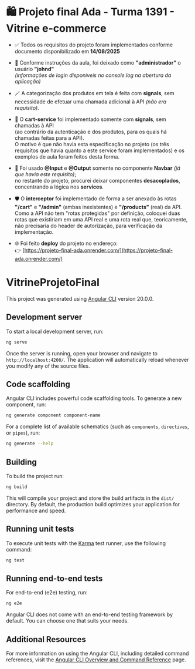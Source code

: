 # 🛍️ Projeto final Ada - Turma 1391 - Vitrine e-commerce

- ✅ Todos os requisitos do projeto foram implementados conforme documento disponibilizado em **14/08/2025**

- 👤 Conforme instruções da aula, foi deixado como **"administrador"** o usuário **"johnd"**  
  *(informações de login disponíveis no console.log na abertura da aplicação)*

- 🪄 A categorização dos produtos em tela é feita com **signals**, sem necessidade de efetuar uma chamada adicional à API *(não era requisito)*.

- 🛒 O **cart-service** foi implementado somente com **signals**, sem chamadas à API  
  (ao contrário da autenticação e dos produtos, para os quais há chamadas feitas para a API).  
  O motivo é que não havia esta especificação no projeto (os três requisitos que havia quanto a este service foram implementados) e os exemplos de aula foram feitos desta forma.

- 🔄 Foi usado **@Input** e **@Output** somente no componente **Navbar** *(já que havia este requisito)*;  
  no restante do projeto, procurei deixar componentes **desacoplados**, concentrando a lógica nos **services**.

- 🛡️ O **interceptor** foi implementado de forma a ser anexado às rotas **"/cart"** e **"/admin"** (ambas inexistentes) e **"/products"** (real) da API.  
  Como a API não tem "rotas protegidas" por definição, coloquei duas rotas que existiriam em uma API real e uma rota real que, teoricamente, não precisaria do header de autorização, para verificação da implementação.

- 🌐 Foi feito **deploy** do projeto no endereço:  
  👉 [https://projeto-final-ada.onrender.com/](https://projeto-final-ada.onrender.com/)





# VitrineProjetoFinal

This project was generated using [Angular CLI](https://github.com/angular/angular-cli) version 20.0.0.

## Development server

To start a local development server, run:

```bash
ng serve
```

Once the server is running, open your browser and navigate to `http://localhost:4200/`. The application will automatically reload whenever you modify any of the source files.

## Code scaffolding

Angular CLI includes powerful code scaffolding tools. To generate a new component, run:

```bash
ng generate component component-name
```

For a complete list of available schematics (such as `components`, `directives`, or `pipes`), run:

```bash
ng generate --help
```

## Building

To build the project run:

```bash
ng build
```

This will compile your project and store the build artifacts in the `dist/` directory. By default, the production build optimizes your application for performance and speed.

## Running unit tests

To execute unit tests with the [Karma](https://karma-runner.github.io) test runner, use the following command:

```bash
ng test
```

## Running end-to-end tests

For end-to-end (e2e) testing, run:

```bash
ng e2e
```

Angular CLI does not come with an end-to-end testing framework by default. You can choose one that suits your needs.

## Additional Resources

For more information on using the Angular CLI, including detailed command references, visit the [Angular CLI Overview and Command Reference](https://angular.dev/tools/cli) page.

